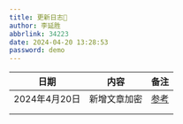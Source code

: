 ```yaml
---
title: 更新日志📝
author: 李延胜
abbrlink: 34223
date: 2024-04-20 13:28:53
password: demo
---
```

| 日期          | 内容         | 备注 |
| ------------- | ------------ | ---- |
| 2024年4月20日 | 新增文章加密 |  [参考](https://github.com/D0n9X1n/hexo-blog-encrypt/blob/master/ReadMe.zh.md)    |
|               |              |      |
|               |              |      |

